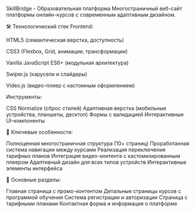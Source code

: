SkillBridge - Образовательная платформа
Многостраничный веб-сайт платформы онлайн-курсов с современным адаптивным дизайном.

🛠 Технологический стек
Frontend:

HTML5 (семантическая верстка, доступность)

CSS3 (Flexbox, Grid, анимации, трансформации)

Vanilla JavaScript ES6+ (модульная архитектура)

Swiper.js (карусели и слайдеры)

Video.js (видео-плеер с кастомным оформлением)

Инструменты:

CSS Normalize (сброс стилей)
Адаптивная верстка (мобильные устройства, планшеты, десктоп)
Формы с валидацией
Интерактивные UI-компоненты

🌟 Ключевые особенности:

Полноценная многостраничная структура (10+ страниц)
Проработанная система навигации между курсами
Реализация переключения тарифных планов
Интеграция видео-контента с кастомизированным плеером
Адаптивный дизайн для всех типов устройств
Интерактивные элементы интерфейса

📁 Основные разделы:

Главная страница с промо-контентом
Детальные страницы курсов с программой обучения
Система регистрации и авторизации
Страница с тарифными планами
Контактная форма и информация о платформе
